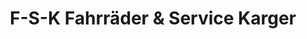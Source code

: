 ---
title: "F-S-K Fahrräder & Service Karger"
url: /balge/f-s-k-fahrraeder-und-service-karger/
shop: Fahrrad
---